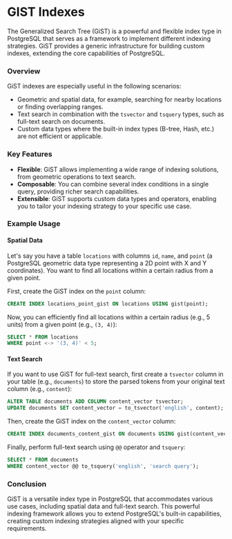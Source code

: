# GIST Indexes

The Generalized Search Tree (GiST) is a powerful and flexible index type in PostgreSQL that serves as a framework to implement different indexing strategies. GiST provides a generic infrastructure for building custom indexes, extending the core capabilities of PostgreSQL. 

### Overview

GiST indexes are especially useful in the following scenarios:

- Geometric and spatial data, for example, searching for nearby locations or finding overlapping ranges.
- Text search in combination with the `tsvector` and `tsquery` types, such as full-text search on documents.
- Custom data types where the built-in index types (B-tree, Hash, etc.) are not efficient or applicable.

### Key Features

- **Flexible**: GiST allows implementing a wide range of indexing solutions, from geometric operations to text search.
- **Composable**: You can combine several index conditions in a single query, providing richer search capabilities.
- **Extensible**: GiST supports custom data types and operators, enabling you to tailor your indexing strategy to your specific use case.

### Example Usage

#### Spatial Data

Let's say you have a table `locations` with columns `id`, `name`, and `point` (a PostgreSQL geometric data type representing a 2D point with X and Y coordinates). You want to find all locations within a certain radius from a given point.

First, create the GiST index on the `point` column:

```sql
CREATE INDEX locations_point_gist ON locations USING gist(point);
```

Now, you can efficiently find all locations within a certain radius (e.g., 5 units) from a given point (e.g., `(3, 4)`):

```sql
SELECT * FROM locations 
WHERE point <-> '(3, 4)' < 5;
```

#### Text Search

If you want to use GiST for full-text search, first create a `tsvector` column in your table (e.g., `documents`) to store the parsed tokens from your original text column (e.g., `content`):

```sql
ALTER TABLE documents ADD COLUMN content_vector tsvector;
UPDATE documents SET content_vector = to_tsvector('english', content);
```

Then, create the GiST index on the `content_vector` column:

```sql
CREATE INDEX documents_content_gist ON documents USING gist(content_vector);
```

Finally, perform full-text search using `@@` operator and `tsquery`:

```sql
SELECT * FROM documents 
WHERE content_vector @@ to_tsquery('english', 'search query');
```

### Conclusion

GiST is a versatile index type in PostgreSQL that accommodates various use cases, including spatial data and full-text search. This powerful indexing framework allows you to extend PostgreSQL's built-in capabilities, creating custom indexing strategies aligned with your specific requirements.